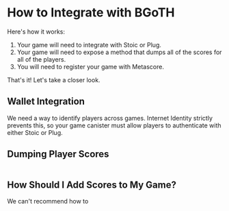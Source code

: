 # How to Integrate with BGoTH

Here's how it works:

1. Your game will need to integrate with Stoic or Plug.
2. Your game will need to expose a method that dumps all of the scores for all of the players.
3. You will need to register your game with Metascore.

That's it! Let's take a closer look.

## Wallet Integration

We need a way to identify players across games. Internet Identity strictly prevents this, so your game canister must allow players to authenticate with either Stoic or Plug.

## Dumping Player Scores

```
```

## How Should I Add Scores to My Game?

We can't recommend how to 

## 